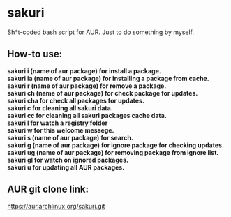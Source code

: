 # sakuri

Sh*t-coded bash script for AUR. Just to do something by myself.

## How-to use:

  **sakuri i (name of aur package) for install a package.\
	sakuri ia (name of aur package) for installing a package from cache.\
  sakuri r (name of aur package) for remove a package.\
  sakuri ch (name of aur package) for check package for updates.\
	sakuri cha for check all packages for updates.\
  sakuri c for cleaning all sakuri data.\
	sakuri cc for cleaning all sakuri packages cache data.\
  sakuri l for watch a registry folder\
  sakuri w for this welcome messege.\
	sakuri s (name of aur package) for search.\
	sakuri g (name of aur package) for ignore package for checking updates.\
	sakuri ug (name of aur package) for removing package from ignore list.\
	sakuri gl for watch on ignored packages.\
	sakuri u for updating all AUR packages.**

## AUR git clone link:

https://aur.archlinux.org/sakuri.git
